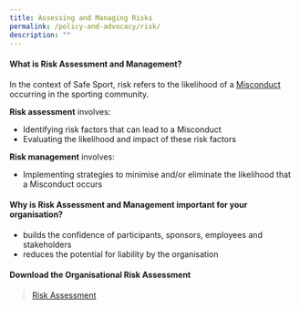 ```yaml
---
title: Assessing and Managing Risks
permalink: /policy-and-advocacy/risk/
description: ""
---
```

#### What is Risk Assessment and Management?

In the context of Safe Sport, risk refers to the likelihood of a [Misconduct](www.safesport.sg/safe-sport-programme/unified-code) occurring in the sporting community. 

**Risk assessment** involves:
* Identifying risk factors that can lead to a Misconduct
* Evaluating the likelihood and impact of  these risk factors

**Risk management** involves:
* Implementing strategies to minimise and/or eliminate the likelihood that a Misconduct occurs


#### Why is Risk Assessment and Management important for your organisation?
* builds the confidence of participants, sponsors, employees and stakeholders
* reduces
 the potential for liability by the organisation
 
 
 
#### Download the Organisational Risk Assessment 
>[Risk Assessment](https://go.gov.sg/riskassessment)